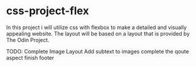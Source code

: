 # css-project-flex

In this project i will utilize css with flexbox to make a detailed and visually appealing website. The layout will be based on a layout that is provided by The Odin Project.

TODO:
Complete Image Layout
Add subtext to images
complete the qoute aspect
finish footer